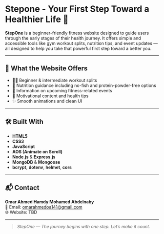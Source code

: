 # Stepone - Your First Step Toward a Healthier Life 💪

**StepOne** is a beginner-friendly fitness website designed to guide users through the early stages of their health journey. It offers simple and accessible tools like gym workout splits, nutrition tips, and event updates — all designed to help you take that powerful first step toward a better you.

---

## 🌟 What the Website Offers

- 🏋️‍♂️ Beginner & intermediate workout splits
- 🥗 Nutrition guidance including no-fish and protein-powder-free options
- 📅 Information on upcoming fitness-related events
- 📖 Motivational content and health tips
- ✨ Smooth animations and clean UI

---

## 🛠️ Built With

- **HTML5**
- **CSS3**
- **JavaScript**
- **AOS (Animate on Scroll)**
- **Node.js** & **Express.js**
- **MongoDB** & **Mongoose**
- **bcrypt**, **dotenv**, **helmet**, **cors**

---

## 📬 Contact

**Omar Ahmed Hamdy Mohamed Abdelnaby**  
📩 Email: omarahmedoa141@gmail.com  
🌐 Website: TBD

---

> *StepOne — The journey begins with one step. Let’s make it count.*
